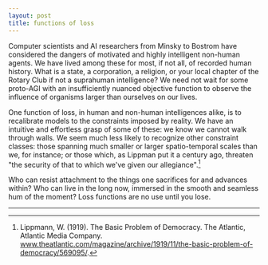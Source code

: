 ```yaml
---
layout: post
title: functions of loss
---
```


Computer scientists and AI researchers from Minsky to Bostrom have considered the dangers of motivated and highly intelligent non-human agents. We have lived among these for most, if not all, of recorded human history. What is a state, a corporation, a religion, or your local chapter of the Rotary Club if not a suprahuman intelligence? We need not wait for some proto-AGI with an insufficiently nuanced objective function to observe the influence of organisms larger than ourselves on our lives.

One function of loss, in human and non-human intelligences alike, is to recalibrate models to the constraints imposed by reality. We have an intuitive and effortless grasp of some of these: we know we cannot walk through walls. We seem much less likely to recognize other constraint classes: those spanning much smaller or larger spatio-temporal scales than we, for instance; or those which, as Lippman put it a century ago, threaten "the security of that to which we've given our allegiance".[^1]

Who can resist attachment to the things one sacrifices for and advances within? Who can live in the long now, immersed in the smooth and seamless hum of the moment? Loss functions are no use until you lose.

---

[^1]: Lippmann, W. (1919). The Basic Problem of Democracy. The Atlantic, Atlantic Media Company. <a href="www.theatlantic.com/magazine/archive/1919/11/the-basic-problem-of-democracy/569095/">www.theatlantic.com/magazine/archive/1919/11/the-basic-problem-of-democracy/569095/</a>. 
